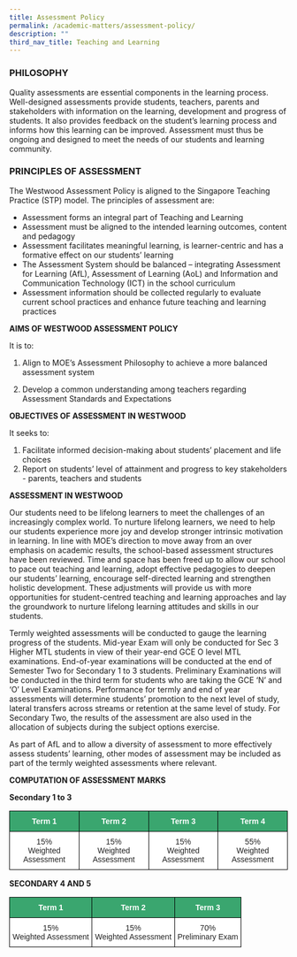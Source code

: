 ```yaml
---
title: Assessment Policy
permalink: /academic-matters/assessment-policy/
description: ""
third_nav_title: Teaching and Learning
---
```

### PHILOSOPHY&nbsp;

Quality assessments are essential components in the learning process.&nbsp; Well-designed assessments provide students, teachers, parents and stakeholders with information on the learning, development and progress of students. It also provides feedback on the student’s learning process and informs how this learning can be improved. Assessment must thus be ongoing and designed to meet the needs of our students and learning community.&nbsp;

  

### PRINCIPLES OF ASSESSMENT &nbsp;

The Westwood Assessment Policy is aligned to the Singapore Teaching Practice (STP) model. The principles of assessment are:

*   Assessment forms an integral part of Teaching and Learning&nbsp;
*   Assessment must be aligned to the intended learning outcomes, content and pedagogy
*   Assessment facilitates meaningful learning, is learner-centric and has a formative effect on our students’ learning
*   The Assessment System should be balanced – integrating Assessment for Learning (AfL), Assessment of Learning (AoL)&nbsp;and Information and Communication Technology (ICT)&nbsp;in the school curriculum
*   Assessment information should be collected regularly to evaluate current school practices and enhance future teaching and learning practices

**AIMS OF WESTWOOD ASSESSMENT POLICY**

It is to:

1.  Align to MOE’s Assessment Philosophy to achieve a more balanced assessment system  
    
2.  Develop a common understanding among teachers regarding Assessment Standards and Expectations

  

**OBJECTIVES OF ASSESSMENT IN WESTWOOD**

It seeks to:

1.  Facilitate informed decision-making about students’ placement and life choices
2.  Report on students’ level of attainment and progress to key stakeholders - parents, teachers and students

  

**ASSESSMENT IN WESTWOOD**

Our students need to be lifelong learners to meet the challenges of an increasingly complex world. To nurture lifelong learners, we need to help our students experience more joy and develop stronger intrinsic motivation in learning. In line with MOE’s direction to move away from an over emphasis on academic results, the school-based assessment structures have been reviewed. Time and space has been freed up to allow our school to pace out teaching and learning, adopt effective pedagogies to deepen our students’ learning, encourage self-directed learning and strengthen holistic development. These adjustments will provide us with more opportunities for student-centred teaching and learning approaches and lay the groundwork to nurture lifelong learning attitudes and skills in our students.

  

Termly weighted assessments will be conducted to gauge the learning progress of the students. Mid-year Exam will only be conducted for Sec 3 Higher MTL students in view of their year-end GCE O level MTL examinations. End-of-year examinations will be conducted at the end of Semester Two for Secondary 1 to 3 students. Preliminary Examinations will be conducted in the third term for students who are taking the GCE ‘N’ and ‘O’ Level Examinations. Performance for termly and end of year assessments will determine students’ promotion to the next level of study, lateral transfers across streams or retention at the same level of study. For Secondary Two, the results of the assessment are also used in the allocation of subjects during the subject options exercise.&nbsp;&nbsp;

  

As part of AfL and to allow a diversity of assessment to more effectively assess students’ learning, other modes of assessment may be included as part of the termly weighted assessments where relevant.&nbsp;  

  

**COMPUTATION OF ASSESSMENT MARKS**

**Secondary 1 to 3**

<style type="text/css">
.tg  {border-collapse:collapse;border-spacing:0;}
.tg td{border-color:black;border-style:solid;border-width:1px;font-family:Arial, sans-serif;font-size:14px;
  overflow:hidden;padding:10px 5px;word-break:normal;}
.tg th{border-color:black;border-style:solid;border-width:1px;font-family:Arial, sans-serif;font-size:14px;
  font-weight:normal;overflow:hidden;padding:10px 5px;word-break:normal;}
.tg .tg-k0s0{background-color:#3AA66F;color:#FFF;font-weight:bold;text-align:center;vertical-align:middle}
.tg .tg-a3j2{background-color:#FFF;color:#222;text-align:center;vertical-align:middle}
</style>
<table class="tg">
<thead>
  <tr>
    <th class="tg-k0s0"><span style="color:#FFF;background-color:#3AA66F">Term 1</span></th>
    <th class="tg-k0s0"><span style="color:#FFF;background-color:#3AA66F">Term 2</span></th>
    <th class="tg-k0s0"><span style="color:#FFF;background-color:#3AA66F">Term 3</span></th>
    <th class="tg-k0s0"><span style="color:#FFF;background-color:#3AA66F">Term 4</span></th>
  </tr>
</thead>
<tbody>
  <tr>
    <td class="tg-a3j2"><span style="color:#222;background-color:#FFF">15%<br>
			Weighted Assessment</span></td>
    <td class="tg-a3j2"><span style="color:#222;background-color:#FFF">15%<br>
			Weighted Assessment</span></td>
    <td class="tg-a3j2"><span style="color:#222;background-color:#FFF">15%<br>
			Weighted Assessment</span></td>
    <td class="tg-a3j2"><span style="color:#222;background-color:#FFF">55%<br>
			Weighted Assessment</span></td>
  </tr>
</tbody>
</table>

**SECONDARY 4 AND 5**

<style type="text/css">
.tg  {border-collapse:collapse;border-spacing:0;}
.tg td{border-color:black;border-style:solid;border-width:1px;font-family:Arial, sans-serif;font-size:14px;
  overflow:hidden;padding:10px 5px;word-break:normal;}
.tg th{border-color:black;border-style:solid;border-width:1px;font-family:Arial, sans-serif;font-size:14px;
  font-weight:normal;overflow:hidden;padding:10px 5px;word-break:normal;}
.tg .tg-k0s0{background-color:#3AA66F;color:#FFF;font-weight:bold;text-align:center;vertical-align:middle}
.tg .tg-a3j2{background-color:#FFF;color:#222;text-align:center;vertical-align:middle}
</style>
<table class="tg">
<thead>
  <tr>
    <th class="tg-k0s0"><span style="color:#FFF;background-color:#3AA66F">Term 1</span></th>
    <th class="tg-k0s0"><span style="color:#FFF;background-color:#3AA66F">Term 2</span></th>
    <th class="tg-k0s0"><span style="color:#FFF;background-color:#3AA66F">Term 3</span></th>
 
  </tr>
</thead>
<tbody>
  <tr>
    <td class="tg-a3j2"><span style="color:#222;background-color:#FFF">15%<br>
			Weighted Assessment</span></td>
    <td class="tg-a3j2"><span style="color:#222;background-color:#FFF">15%<br>
			Weighted Assessment</span></td>
    <td class="tg-a3j2"><span style="color:#222;background-color:#FFF">70% <br>
			Preliminary Exam</span></td>
  
  </tr>
</tbody>
</table>